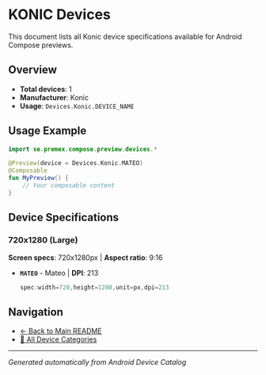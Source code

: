 # KONIC Devices

This document lists all Konic device specifications available for Android Compose previews.

## Overview

- **Total devices**: 1
- **Manufacturer**: Konic
- **Usage**: `Devices.Konic.DEVICE_NAME`

## Usage Example

```kotlin
import se.premex.compose.preview.devices.*

@Preview(device = Devices.Konic.MATEO)
@Composable
fun MyPreview() {
    // Your composable content
}
```

## Device Specifications

### 720x1280 (Large)

**Screen specs**: 720x1280px | **Aspect ratio**: 9:16

- **`MATEO`** - Mateo | **DPI**: 213
  ```kotlin
  spec:width=720,height=1280,unit=px,dpi=213
  ```

## Navigation

- [← Back to Main README](../../README.md)
- [📱 All Device Categories](../README.md)

---
*Generated automatically from Android Device Catalog*
